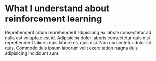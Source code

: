 # What I understand about reinforcement learning

Reprehenderit cillum reprehenderit adipisicing ex labore consectetur ad nulla est voluptate est id. Adipisicing dolor laboris consectetur quis nisi reprehenderit laboris duis labore est quis nisi. Non consectetur dolor sit quis. Commodo duis ipsum laborum velit exercitation magna duis adipisicing incididunt sunt.
